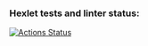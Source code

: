 ### Hexlet tests and linter status:
[![Actions Status](https://github.com/Julia-shishkina/python-project-49/actions/workflows/hexlet-check.yml/badge.svg)](https://github.com/Julia-shishkina/python-project-49/actions)